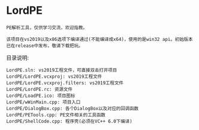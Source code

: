 # LordPE
	PE解析工具，仅供学习交流，欢迎指教。

	该项目在vs2019以及x86选项下编译通过(不能编译成x64)，使用的是win32 api。初始版本已在release中发布，敬请下载把玩。


目录说明:

	LordPE.sln: vs2019工程文件，可直接双击打开项目
	LordPE/LordPE.vcxproj: vs2019工程文件
	LordPE/LordPE.vcxproj.filters: vs2019工程文件
	LordPE/LordPE.rc: 资源文件
	LordPE/LoadPE.ico: 项目图标
	LordPE/wWinMain.cpp: 项目入口
	LordPE/DialogBox.cpp: 各个DialogBox以及对应的回调函数
	LordPE/PETools.cpp: PE文件相关的工具函数
	LordPE/ShellCode.cpp: 程序壳(必须在VC++ 6.0下编译)
	